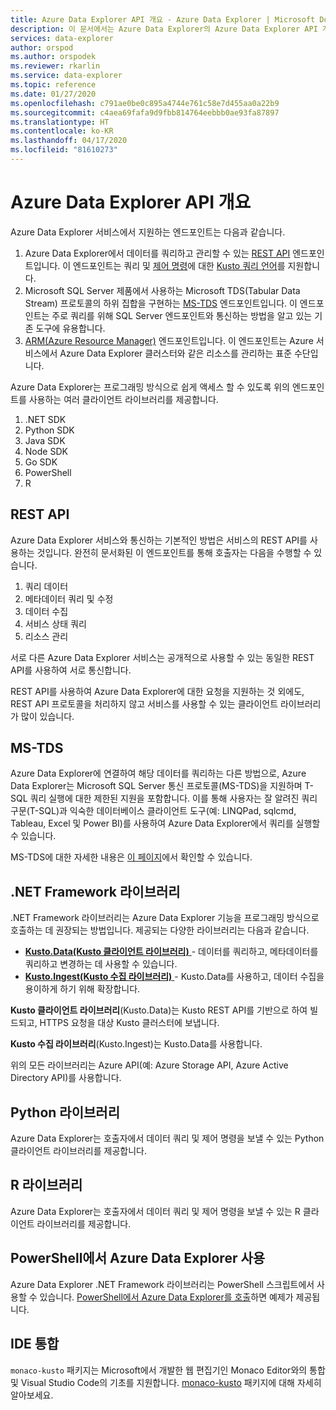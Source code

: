 ```yaml
---
title: Azure Data Explorer API 개요 - Azure Data Explorer | Microsoft Docs
description: 이 문서에서는 Azure Data Explorer의 Azure Data Explorer API 개요에 대해 설명합니다.
services: data-explorer
author: orspod
ms.author: orspodek
ms.reviewer: rkarlin
ms.service: data-explorer
ms.topic: reference
ms.date: 01/27/2020
ms.openlocfilehash: c791ae0be0c895a4744e761c58e7d455aa0a22b9
ms.sourcegitcommit: c4aea69fafa9d9fbb814764eebbb0ae93fa87897
ms.translationtype: HT
ms.contentlocale: ko-KR
ms.lasthandoff: 04/17/2020
ms.locfileid: "81610273"
---
```

# <a name="azure-data-explorer-api-overview"></a>Azure Data Explorer API 개요

Azure Data Explorer 서비스에서 지원하는 엔드포인트는 다음과 같습니다.

1. Azure Data Explorer에서 데이터를 쿼리하고 관리할 수 있는 [REST API](#rest-api) 엔드포인트입니다.
   이 엔드포인트는 쿼리 및 [제어 명령](../management/index.md)에 대한 [Kusto 쿼리 언어](../query/index.md)를 지원합니다.
2. Microsoft SQL Server 제품에서 사용하는 Microsoft TDS(Tabular Data Stream) 프로토콜의 하위 집합을 구현하는 [MS-TDS](#ms-tds) 엔드포인트입니다.
   이 엔드포인트는 주로 쿼리를 위해 SQL Server 엔드포인트와 통신하는 방법을 알고 있는 기존 도구에 유용합니다.
3. [ARM(Azure Resource Manager)](https://docs.microsoft.com/azure/role-based-access-control/resource-provider-operations#microsoftkusto) 엔드포인트입니다. 이 엔드포인트는 Azure 서비스에서 Azure Data Explorer 클러스터와 같은 리소스를 관리하는 표준 수단입니다.

Azure Data Explorer는 프로그래밍 방식으로 쉽게 액세스 할 수 있도록 위의 엔드포인트를 사용하는 여러 클라이언트 라이브러리를 제공합니다.

1. .NET SDK
2. Python SDK
3. Java SDK
4. Node SDK
5. Go SDK
6. PowerShell
7. R

## <a name="rest-api"></a>REST API

Azure Data Explorer 서비스와 통신하는 기본적인 방법은 서비스의 REST API를 사용하는 것입니다. 완전히 문서화된 이 엔드포인트를 통해 호출자는 다음을 수행할 수 있습니다.

1. 쿼리 데이터
2. 메타데이터 쿼리 및 수정
3. 데이터 수집
4. 서비스 상태 쿼리
5. 리소스 관리

서로 다른 Azure Data Explorer 서비스는 공개적으로 사용할 수 있는 동일한 REST API를 사용하여 서로 통신합니다.

REST API를 사용하여 Azure Data Explorer에 대한 요청을 지원하는 것 외에도, REST API 프로토콜을 처리하지 않고 서비스를 사용할 수 있는 클라이언트 라이브러리가 많이 있습니다.

## <a name="ms-tds"></a>MS-TDS

Azure Data Explorer에 연결하여 해당 데이터를 쿼리하는 다른 방법으로, Azure Data Explorer는 Microsoft SQL Server 통신 프로토콜(MS-TDS)을 지원하며 T-SQL 쿼리 실행에 대한 제한된 지원을 포함합니다. 이를 통해 사용자는 잘 알려진 쿼리 구문(T-SQL)과 익숙한 데이터베이스 클라이언트 도구(예: LINQPad, sqlcmd, Tableau, Excel 및 Power BI)를 사용하여 Azure Data Explorer에서 쿼리를 실행할 수 있습니다.

MS-TDS에 대한 자세한 내용은 [이 페이지](tds/index.md)에서 확인할 수 있습니다.

## <a name="net-framework-libraries"></a>.NET Framework 라이브러리

.NET Framework 라이브러리는 Azure Data Explorer 기능을 프로그래밍 방식으로 호출하는 데 권장되는 방법입니다.
제공되는 다양한 라이브러리는 다음과 같습니다.

- [**Kusto.Data(Kusto 클라이언트 라이브러리)** ](./netfx/about-kusto-data.md) - 데이터를 쿼리하고, 메타데이터를 쿼리하고 변경하는 데 사용할 수 있습니다.
- [**Kusto.Ingest(Kusto 수집 라이브러리)** ](netfx/about-kusto-ingest.md) - Kusto.Data를 사용하고, 데이터 수집을 용이하게 하기 위해 확장합니다.


**Kusto 클라이언트 라이브러리**(Kusto.Data)는 Kusto REST API를 기반으로 하여 빌드되고, HTTPS 요청을 대상 Kusto 클러스터에 보냅니다. 

**Kusto 수집 라이브러리**(Kusto.Ingest)는 Kusto.Data를 사용합니다.



위의 모든 라이브러리는 Azure API(예: Azure Storage API, Azure Active Directory API)를 사용합니다.

## <a name="python-libraries"></a>Python 라이브러리

Azure Data Explorer는 호출자에서 데이터 쿼리 및 제어 명령을 보낼 수 있는 Python 클라이언트 라이브러리를 제공합니다.

## <a name="r-library"></a>R 라이브러리

Azure Data Explorer는 호출자에서 데이터 쿼리 및 제어 명령을 보낼 수 있는 R 클라이언트 라이브러리를 제공합니다.



## <a name="using-azure-data-explorer-from-powershell"></a>PowerShell에서 Azure Data Explorer 사용

Azure Data Explorer .NET Framework 라이브러리는 PowerShell 스크립트에서 사용할 수 있습니다.
[PowerShell에서 Azure Data Explorer를 호출](powershell/powershell.md)하면 예제가 제공됩니다.

## <a name="ide-integration"></a>IDE 통합

`monaco-kusto` 패키지는 Microsoft에서 개발한 웹 편집기인 Monaco Editor와의 통합 및 Visual Studio Code의 기초를 지원합니다.
[monaco-kusto](monaco/monaco-kusto.md) 패키지에 대해 자세히 알아보세요.